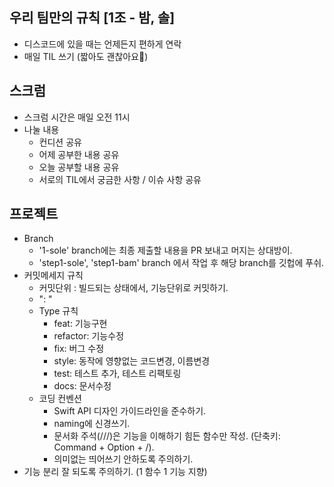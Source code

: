 ## **우리 팀만의 규칙 [1조 - 밤, 솔]**

- 디스코드에 있을 때는 언제든지 편하게 연락
- 매일 TIL 쓰기 (짧아도 괜찮아요🙂)

## **스크럼**

- 스크럼 시간은 매일 오전 11시
- 나눌 내용
    - 컨디션 공유
    - 어제 공부한 내용 공유
    - 오늘 공부할 내용 공유
    - 서로의 TIL에서 궁금한 사항 / 이슈 사항 공유

## **프로젝트**

- Branch
    - '1-sole' branch에는 최종 제출할 내용을 PR 보내고 머지는 상대방이.
    - 'step1-sole', 'step1-bam' branch 에서 작업 후 해당 branch를 깃헙에 푸쉬.
- 커밋메세지 규칙
    - 커밋단위 :  빌드되는 상태에서, 기능단위로 커밋하기.
    - "<Type>: <Contents>"
    - Type 규칙
        - feat: 기능구현
        - refactor: 기능수정
        - fix: 버그 수정
        - style: 동작에 영향없는 코드변경, 이름변경
        - test: 테스트 추가, 테스트 리팩토링
        - docs: 문서수정
    - 코딩 컨벤션
        - Swift API 디자인 가이드라인을 준수하기.
        - naming에 신경쓰기.
        - 문서화 주석(///)은 기능을 이해하기 힘든 함수만 작성. (단축키: Command + Option + /).
        - 의미없는 띄어쓰기 안하도록 주의하기.
- 기능 분리 잘 되도록 주의하기. (1 함수 1 기능 지향)
